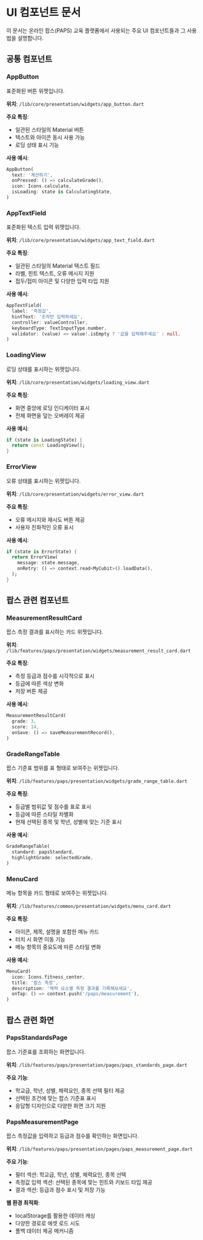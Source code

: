 # UI 컴포넌트 문서

이 문서는 온라인 팝스(PAPS) 교육 플랫폼에서 사용되는 주요 UI 컴포넌트들과 그 사용법을 설명합니다.

## 공통 컴포넌트

### AppButton

표준화된 버튼 위젯입니다.

**위치**: `/lib/core/presentation/widgets/app_button.dart`

**주요 특징**:
- 일관된 스타일의 Material 버튼
- 텍스트와 아이콘 동시 사용 가능
- 로딩 상태 표시 기능

**사용 예시**:
```dart
AppButton(
  text: '계산하기',
  onPressed: () => calculateGrade(),
  icon: Icons.calculate,
  isLoading: state is CalculatingState,
)
```

### AppTextField

표준화된 텍스트 입력 위젯입니다.

**위치**: `/lib/core/presentation/widgets/app_text_field.dart`

**주요 특징**:
- 일관된 스타일의 Material 텍스트 필드
- 라벨, 힌트 텍스트, 오류 메시지 지원
- 접두/접미 아이콘 및 다양한 입력 타입 지원

**사용 예시**:
```dart
AppTextField(
  label: '측정값',
  hintText: '숫자만 입력하세요',
  controller: valueController,
  keyboardType: TextInputType.number,
  validator: (value) => value!.isEmpty ? '값을 입력해주세요' : null,
)
```

### LoadingView

로딩 상태를 표시하는 위젯입니다.

**위치**: `/lib/core/presentation/widgets/loading_view.dart`

**주요 특징**:
- 화면 중앙에 로딩 인디케이터 표시
- 전체 화면을 덮는 오버레이 제공

**사용 예시**:
```dart
if (state is LoadingState) {
  return const LoadingView();
}
```

### ErrorView

오류 상태를 표시하는 위젯입니다.

**위치**: `/lib/core/presentation/widgets/error_view.dart`

**주요 특징**:
- 오류 메시지와 재시도 버튼 제공
- 사용자 친화적인 오류 표시

**사용 예시**:
```dart
if (state is ErrorState) {
  return ErrorView(
    message: state.message,
    onRetry: () => context.read<MyCubit>().loadData(),
  );
}
```

## 팝스 관련 컴포넌트

### MeasurementResultCard

팝스 측정 결과를 표시하는 카드 위젯입니다.

**위치**: `/lib/features/paps/presentation/widgets/measurement_result_card.dart`

**주요 특징**:
- 측정 등급과 점수를 시각적으로 표시
- 등급에 따른 색상 변화
- 저장 버튼 제공

**사용 예시**:
```dart
MeasurementResultCard(
  grade: 3,
  score: 14,
  onSave: () => saveMeasurementRecord(),
)
```

### GradeRangeTable

팝스 기준표 범위를 표 형태로 보여주는 위젯입니다.

**위치**: `/lib/features/paps/presentation/widgets/grade_range_table.dart`

**주요 특징**:
- 등급별 범위값 및 점수를 표로 표시
- 등급에 따른 스타일 차별화
- 현재 선택된 종목 및 학년, 성별에 맞는 기준 표시

**사용 예시**:
```dart
GradeRangeTable(
  standard: papsStandard,
  highlightGrade: selectedGrade,
)
```

### MenuCard

메뉴 항목을 카드 형태로 보여주는 위젯입니다.

**위치**: `/lib/features/common/presentation/widgets/menu_card.dart`

**주요 특징**:
- 아이콘, 제목, 설명을 포함한 메뉴 카드
- 터치 시 화면 이동 기능
- 메뉴 항목의 중요도에 따른 스타일 변화

**사용 예시**:
```dart
MenuCard(
  icon: Icons.fitness_center,
  title: '팝스 측정',
  description: '체력 요소별 측정 결과를 기록해보세요',
  onTap: () => context.push('/paps/measurement'),
)
```

## 팝스 관련 화면

### PapsStandardsPage

팝스 기준표를 조회하는 화면입니다.

**위치**: `/lib/features/paps/presentation/pages/paps_standards_page.dart`

**주요 기능**:
- 학교급, 학년, 성별, 체력요인, 종목 선택 필터 제공
- 선택된 조건에 맞는 팝스 기준표 표시
- 응답형 디자인으로 다양한 화면 크기 지원

### PapsMeasurementPage

팝스 측정값을 입력하고 등급과 점수를 확인하는 화면입니다.

**위치**: `/lib/features/paps/presentation/pages/paps_measurement_page.dart`

**주요 기능**:
- 필터 섹션: 학교급, 학년, 성별, 체력요인, 종목 선택
- 측정값 입력 섹션: 선택된 종목에 맞는 힌트와 키보드 타입 제공
- 결과 섹션: 등급과 점수 표시 및 저장 기능

**웹 환경 최적화**:
- localStorage를 활용한 데이터 캐싱
- 다양한 경로로 에셋 로드 시도
- 폴백 데이터 제공 메커니즘
